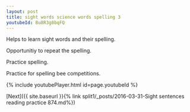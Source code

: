 ```yaml
---
layout: post
title: sight words science words spelling 3
youtubeId: Bu8R3g8bqFQ
---
```

 
 
Helps to learn sight words and their spelling.

Opportunitiy to repeat the spelling. 

Practice spelling. 
 
Practice for spelling bee competitions. 
 
{% include youtubePlayer.html id=page.youtubeId %}
 
 

[Next]({{ site.baseurl }}{% link  split1/_posts/2016-03-31-Sight sentences reading practice 874.md%})
 
